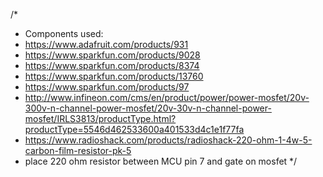 /*
 * Components used:
 * https://www.adafruit.com/products/931
 * https://www.sparkfun.com/products/9028
 * https://www.sparkfun.com/products/8374
 * https://www.sparkfun.com/products/13760
 * https://www.sparkfun.com/products/97
 * http://www.infineon.com/cms/en/product/power/power-mosfet/20v-300v-n-channel-power-mosfet/20v-30v-n-channel-power-mosfet/IRLS3813/productType.html?productType=5546d462533600a401533d4c1e1f77fa
 * https://www.radioshack.com/products/radioshack-220-ohm-1-4w-5-carbon-film-resistor-pk-5
 * place 220 ohm resistor between MCU pin 7 and gate on mosfet 
 */
